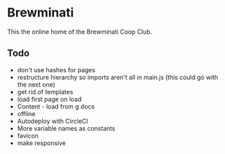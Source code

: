 # Brewminati

This the online home of the Brewminati Coop Club.

## Todo
- don't use hashes for pages
- restructure hierarchy so imports aren't all in main.js (this could go with the next one)
- get rid of templates
- load first page on load
- Content - load from g docs
- offline
- Autodeploy with CircleCI
- More variable names as constants
- favicon
- make responsive
